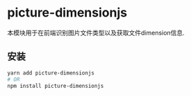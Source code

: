 # picture-dimensionjs  

本模块用于在前端识别图片文件类型以及获取文件dimension信息.



## 安装

```bash  
yarn add picture-dimensionjs
# OR 
npm install picture-dimensionjs
 ```
